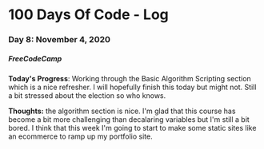 # 100 Days Of Code - Log
### Day 8: November 4, 2020
##### FreeCodeCamp 

**Today's Progress**: Working through the Basic Algorithm Scripting section which is a nice refresher. I will hopefully finish this today but might not. Still a bit stressed about the election so who knows. 

**Thoughts:** the algorithm section is nice. I'm glad that this course has become a bit more challenging than decalaring variables but I'm still a bit bored. I think that this week I'm going to start to make some static sites like an ecommerce to ramp up my portfolio site. 